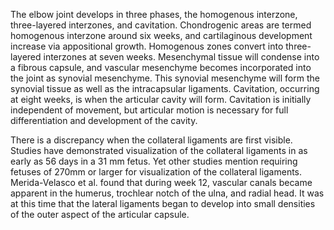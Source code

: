 The elbow joint develops in three phases, the homogenous interzone, three-layered interzones, and cavitation. Chondrogenic areas are termed homogenous interzone around six weeks, and cartilaginous development increase via appositional growth. Homogenous zones convert into three-layered interzones at seven weeks. Mesenchymal tissue will condense into a fibrous capsule, and vascular mesenchyme becomes incorporated into the joint as synovial mesenchyme. This synovial mesenchyme will form the synovial tissue as well as the intracapsular ligaments. Cavitation, occurring at eight weeks, is when the articular cavity will form. Cavitation is initially independent of movement, but articular motion is necessary for full differentiation and development of the cavity.

There is a discrepancy when the collateral ligaments are first visible. Studies have demonstrated visualization of the collateral ligaments in as early as 56 days in a 31 mm fetus. Yet other studies mention requiring fetuses of 270mm or larger for visualization of the collateral ligaments. Merida-Velasco et al. found that during week 12, vascular canals became apparent in the humerus, trochlear notch of the ulna, and radial head. It was at this time that the lateral ligaments began to develop into small densities of the outer aspect of the articular capsule.